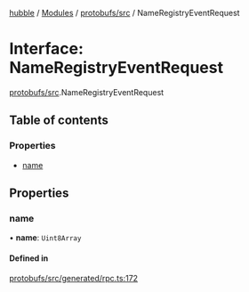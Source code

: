 [hubble](../README.md) / [Modules](../modules.md) / [protobufs/src](../modules/protobufs_src.md) / NameRegistryEventRequest

# Interface: NameRegistryEventRequest

[protobufs/src](../modules/protobufs_src.md).NameRegistryEventRequest

## Table of contents

### Properties

- [name](protobufs_src.NameRegistryEventRequest.md#name)

## Properties

### name

• **name**: `Uint8Array`

#### Defined in

[protobufs/src/generated/rpc.ts:172](https://github.com/vinliao/hubble/blob/f898740/packages/protobufs/src/generated/rpc.ts#L172)
